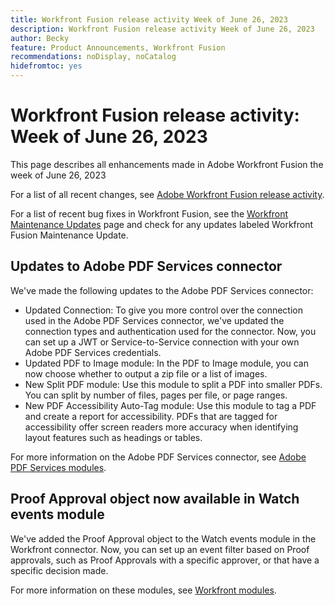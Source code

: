 ```yaml
---
title: Workfront Fusion release activity Week of June 26, 2023
description: Workfront Fusion release activity Week of June 26, 2023
author: Becky
feature: Product Announcements, Workfront Fusion
recommendations: noDisplay, noCatalog
hidefromtoc: yes
---
```

# Workfront Fusion release activity: Week of  June 26, 2023

This page describes all enhancements made in Adobe Workfront Fusion the week of  June 26, 2023

For a list of all recent changes, see [Adobe Workfront Fusion release activity](/help/workfront-fusion/fusion-product-releases/fusion-release-activity.md).

For a list of recent bug fixes in Workfront Fusion, see the [Workfront Maintenance Updates](https://experienceleague.adobe.com/docs/workfront-known-issues/releases/current-updates.html) page and check for any updates labeled Workfront Fusion Maintenance Update.

## Updates to Adobe PDF Services connector

We've made the following updates to the Adobe PDF Services connector:

* Updated Connection: To give you more control over the connection used in the Adobe PDF Services connector, we've updated the connection types and authentication used for the connector. Now, you can set up a JWT or Service-to-Service connection with your own Adobe PDF Services credentials. 
* Updated PDF to Image module: In the PDF to Image module, you can now choose whether to output a zip file or a list of images.
* New Split PDF module: Use this module to split a PDF into smaller PDFs. You can split by number of files, pages per file, or page ranges.
* New PDF Accessibility Auto-Tag module: Use this module to tag a PDF and create a report for accessibility. PDFs that are tagged for accessibility offer screen readers more accuracy when identifying layout features such as headings or tables.

For more information on the Adobe PDF Services connector, see [Adobe PDF Services modules](/help/workfront-fusion/references/apps-and-modules/adobe-connectors/pdf-modules.md).

## Proof Approval object now available in Watch events module

We've added the Proof Approval object to the Watch events module in the Workfront connector. Now, you can set up an event filter based on Proof approvals, such as Proof Approvals with a specific approver, or that have a specific decision made.

For more information on these modules, see [Workfront modules](/help/workfront-fusion/references/apps-and-modules/adobe-connectors/workfront-modules.md).
